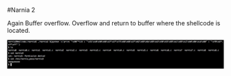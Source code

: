 #Narnia 2

Again Buffer overflow. Overflow and return to buffer where the shellcode is located.

![Narnia 2](Photos/Narnia2.png)
